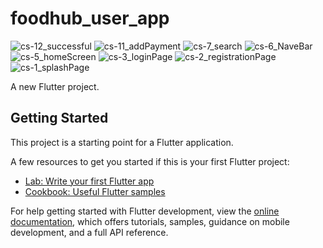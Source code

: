 # foodhub_user_app
![cs-12_successful](https://github.com/QuantumGeek01/foodhub_user_app_updated/assets/136366279/3ac8602d-0ca7-45c7-b4eb-aa0625f810b7)
![cs-11_addPayment](https://github.com/QuantumGeek01/foodhub_user_app_updated/assets/136366279/b74ea18f-07f6-40d7-b190-e29fff7a0567)
![cs-7_search](https://github.com/QuantumGeek01/foodhub_user_app_updated/assets/136366279/1d89501f-d3c1-446c-a7a9-15c8f951ca84)
![cs-6_NaveBar](https://github.com/QuantumGeek01/foodhub_user_app_updated/assets/136366279/323a099d-b35a-40e2-9bfd-d6aca2ae7084)
![cs-5_homeScreen](https://github.com/QuantumGeek01/foodhub_user_app_updated/assets/136366279/07a28800-5fcd-4d3e-a600-3635c7bb6859)
![cs-3_loginPage](https://github.com/QuantumGeek01/foodhub_user_app_updated/assets/136366279/c36ca06d-eb27-43d9-9a12-47cd5cf85643)
![cs-2_registrationPage](https://github.com/QuantumGeek01/foodhub_user_app_updated/assets/136366279/f8e3fa58-ab78-480e-9033-5ddda4ff9fd2)
![cs-1_splashPage](https://github.com/QuantumGeek01/foodhub_user_app_updated/assets/136366279/bd626c1e-7f60-4b2e-a06d-abde5f432b7d)

A new Flutter project.

## Getting Started

This project is a starting point for a Flutter application.

A few resources to get you started if this is your first Flutter project:

- [Lab: Write your first Flutter app](https://docs.flutter.dev/get-started/codelab)
- [Cookbook: Useful Flutter samples](https://docs.flutter.dev/cookbook)

For help getting started with Flutter development, view the
[online documentation](https://docs.flutter.dev/), which offers tutorials,
samples, guidance on mobile development, and a full API reference.
